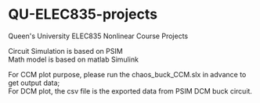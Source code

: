 # QU-ELEC835-projects
Queen's University ELEC835 Nonlinear Course Projects

Circuit Simulation is based on PSIM\
Math model is based on matlab Simulink

For CCM plot purpose, please run the chaos_buck_CCM.slx in advance to get output data; \
For DCM plot, the csv file is the exported data from PSIM DCM buck circuit.

